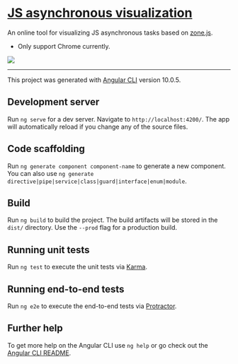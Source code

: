 # [JS asynchronous visualization](https://zjffun.github.io/js-async-visualization/?example=0)

An online tool for visualizing JS asynchronous tasks based on [zone.js](https://github.com/angular/angular/tree/master/packages/zone.js).

- Only support Chrome currently.

<a href="https://zjffun.github.io/js-async-visualization/?example=0">
  <img src="https://github.com/zjffun/js-async-visualization/raw/master/example0.png">
</a>

---

This project was generated with [Angular CLI](https://github.com/angular/angular-cli) version 10.0.5.

## Development server

Run `ng serve` for a dev server. Navigate to `http://localhost:4200/`. The app will automatically reload if you change any of the source files.

## Code scaffolding

Run `ng generate component component-name` to generate a new component. You can also use `ng generate directive|pipe|service|class|guard|interface|enum|module`.

## Build

Run `ng build` to build the project. The build artifacts will be stored in the `dist/` directory. Use the `--prod` flag for a production build.

## Running unit tests

Run `ng test` to execute the unit tests via [Karma](https://karma-runner.github.io).

## Running end-to-end tests

Run `ng e2e` to execute the end-to-end tests via [Protractor](http://www.protractortest.org/).

## Further help

To get more help on the Angular CLI use `ng help` or go check out the [Angular CLI README](https://github.com/angular/angular-cli/blob/master/README.md).
